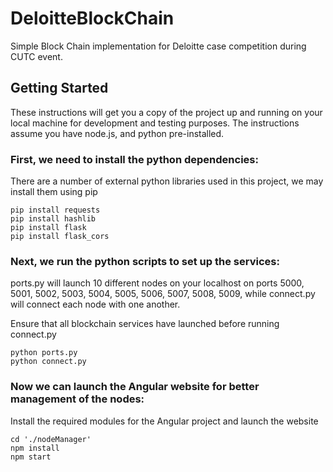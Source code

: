 # DeloitteBlockChain

Simple Block Chain implementation for Deloitte case competition during CUTC event.

## Getting Started

These instructions will get you a copy of the project up and running on your local machine for development and testing purposes. The instructions assume you have node.js, and python pre-installed.

### First, we need to install the python dependencies:

There are a number of external python libraries used in this project, we may install them using pip

```
pip install requests
pip install hashlib
pip install flask
pip install flask_cors
```
### Next, we run the python scripts to set up the services:

ports.py will launch 10 different nodes on your localhost on ports 5000, 5001, 5002, 5003, 5004, 5005, 5006, 5007, 5008, 5009, while connect.py will connect each node with one another.

Ensure that all blockchain services have launched before running connect.py

```
python ports.py
python connect.py
```

### Now we can launch the Angular website for better management of the nodes:

Install the required modules for the Angular project and launch the website

```
cd './nodeManager'
npm install
npm start
```
